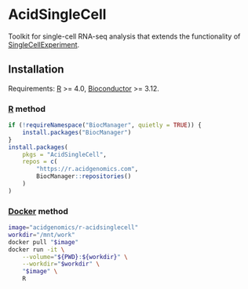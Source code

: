 # AcidSingleCell

Toolkit for single-cell RNA-seq analysis that extends the functionality of
[SingleCellExperiment][].

## Installation

Requirements: [R][] >= 4.0, [Bioconductor][] >= 3.12.

### [R][] method

```r
if (!requireNamespace("BiocManager", quietly = TRUE)) {
    install.packages("BiocManager")
}
install.packages(
    pkgs = "AcidSingleCell",
    repos = c(
        "https://r.acidgenomics.com",
        BiocManager::repositories()
    )
)
```

### [Docker][] method

```sh
image="acidgenomics/r-acidsinglecell"
workdir="/mnt/work"
docker pull "$image"
docker run -it \
    --volume="${PWD}:${workdir}" \
    --workdir="$workdir" \
    "$image" \
    R
```

[bioconda]: https://bioconda.github.io/
[bioconductor]: https://bioconductor.org/
[conda]: https://conda.io/
[docker]: https://www.docker.com/
[r]: https://www.r-project.org/
[singlecellexperiment]: http://bioconductor.org/packages/SingleCellExperiment/
